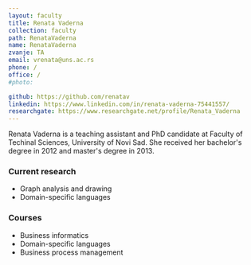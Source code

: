 ```yaml
---
layout: faculty
title: Renata Vaderna
collection: faculty
path: RenataVaderna
name: RenataVaderna
zvanje: TA
email: vrenata@uns.ac.rs
phone: /
office: /
#photo: 

github: https://github.com/renatav
linkedin: https://www.linkedin.com/in/renata-vaderna-75441557/
researchgate: https://www.researchgate.net/profile/Renata_Vaderna
---
```


Renata Vaderna is a teaching assistant and PhD candidate at Faculty of Techinal Sciences, University of Novi Sad.
She received her bachelor's degree in 2012 and master's degree in 2013.

### Current research
 - Graph analysis and drawing
 - Domain-specific languages

### Courses
 - Business informatics
 - Domain-specific languages
 - Business process management


